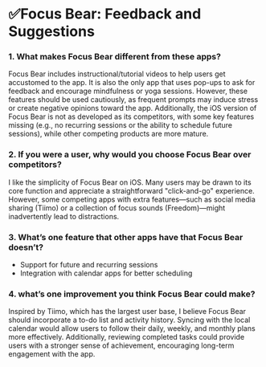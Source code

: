 # ✅Focus Bear: Feedback and Suggestions

### 1. **What makes Focus Bear different from these apps?**  
   Focus Bear includes instructional/tutorial videos to help users get accustomed to the app. It is also the only app that uses pop-ups to ask for feedback and encourage mindfulness or yoga sessions. However, these features should be used cautiously, as frequent prompts may induce stress or create negative opinions toward the app. Additionally, the iOS version of Focus Bear is not as developed as its competitors, with some key features missing (e.g., no recurring sessions or the ability to schedule future sessions), while other competing products are more mature.

### 2. **If you were a user, why would you choose Focus Bear over competitors?**  
   I like the simplicity of Focus Bear on iOS. Many users may be drawn to its core function and appreciate a straightforward "click-and-go" experience. However, some competing apps with extra features—such as social media sharing (Tiimo) or a collection of focus sounds (Freedom)—might inadvertently lead to distractions.

### 3. **What’s one feature that other apps have that Focus Bear doesn’t?**  
   - Support for future and recurring sessions  
   - Integration with calendar apps for better scheduling  

### 4. **what’s one improvement you think Focus Bear could make?**  
   Inspired by Tiimo, which has the largest user base, I believe Focus Bear should incorporate a to-do list and activity history. Syncing with the local calendar would allow users to follow their daily, weekly, and monthly plans more effectively. Additionally, reviewing completed tasks could provide users with a stronger sense of achievement, encouraging long-term engagement with the app.
